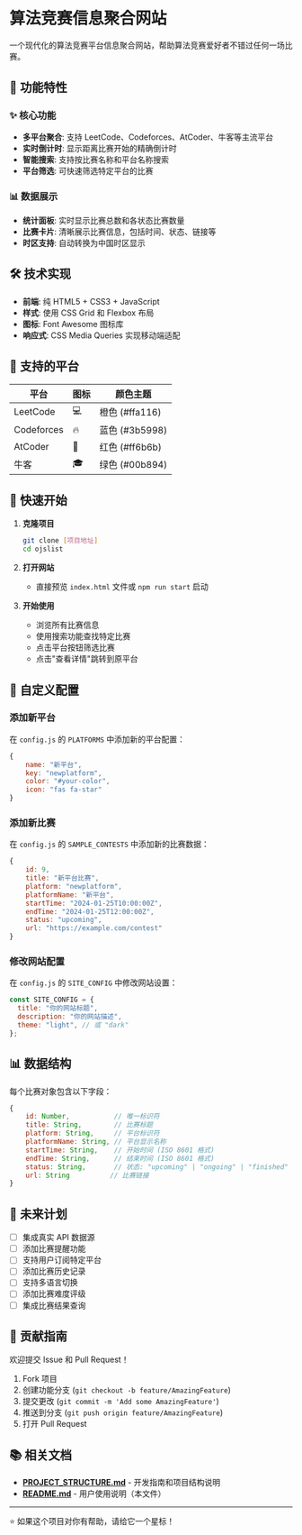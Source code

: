 # 算法竞赛信息聚合网站

一个现代化的算法竞赛平台信息聚合网站，帮助算法竞赛爱好者不错过任何一场比赛。

## 🚀 功能特性

### ✨ 核心功能

- **多平台聚合**: 支持 LeetCode、Codeforces、AtCoder、牛客等主流平台
- **实时倒计时**: 显示距离比赛开始的精确倒计时
- **智能搜索**: 支持按比赛名称和平台名称搜索
- **平台筛选**: 可快速筛选特定平台的比赛

### 📊 数据展示

- **统计面板**: 实时显示比赛总数和各状态比赛数量
- **比赛卡片**: 清晰展示比赛信息，包括时间、状态、链接等
- **时区支持**: 自动转换为中国时区显示

## 🛠️ 技术实现

- **前端**: 纯 HTML5 + CSS3 + JavaScript
- **样式**: 使用 CSS Grid 和 Flexbox 布局
- **图标**: Font Awesome 图标库
- **响应式**: CSS Media Queries 实现移动端适配

## 📱 支持的平台

| 平台       | 图标 | 颜色主题       |
| ---------- | ---- | -------------- |
| LeetCode   | 💻   | 橙色 (#ffa116) |
| Codeforces | 🔥   | 蓝色 (#3b5998) |
| AtCoder    | 🤖   | 红色 (#ff6b6b) |
| 牛客       | 🎓   | 绿色 (#00b894) |

## 🚀 快速开始

1. **克隆项目**

   ```bash
   git clone [项目地址]
   cd ojslist
   ```

2. **打开网站**

   - 直接预览 `index.html` 文件或 `npm run start` 启动

3. **开始使用**
   - 浏览所有比赛信息
   - 使用搜索功能查找特定比赛
   - 点击平台按钮筛选比赛
   - 点击"查看详情"跳转到原平台

## 🔧 自定义配置

### 添加新平台

在 `config.js` 的 `PLATFORMS` 中添加新的平台配置：

```javascript
{
    name: "新平台",
    key: "newplatform",
    color: "#your-color",
    icon: "fas fa-star"
}
```

### 添加新比赛

在 `config.js` 的 `SAMPLE_CONTESTS` 中添加新的比赛数据：

```javascript
{
    id: 9,
    title: "新平台比赛",
    platform: "newplatform",
    platformName: "新平台",
    startTime: "2024-01-25T10:00:00Z",
    endTime: "2024-01-25T12:00:00Z",
    status: "upcoming",
    url: "https://example.com/contest"
}
```

### 修改网站配置

在 `config.js` 的 `SITE_CONFIG` 中修改网站设置：

```javascript
const SITE_CONFIG = {
  title: "你的网站标题",
  description: "你的网站描述",
  theme: "light", // 或 "dark"
};
```

## 📊 数据结构

每个比赛对象包含以下字段：

```javascript
{
    id: Number,           // 唯一标识符
    title: String,        // 比赛标题
    platform: String,     // 平台标识符
    platformName: String, // 平台显示名称
    startTime: String,    // 开始时间 (ISO 8601 格式)
    endTime: String,      // 结束时间 (ISO 8601 格式)
    status: String,       // 状态: "upcoming" | "ongoing" | "finished"
    url: String          // 比赛链接
}
```

## 🌟 未来计划

- [ ] 集成真实 API 数据源
- [ ] 添加比赛提醒功能
- [ ] 支持用户订阅特定平台
- [ ] 添加比赛历史记录
- [ ] 支持多语言切换
- [ ] 添加比赛难度评级
- [ ] 集成比赛结果查询

## 🤝 贡献指南

欢迎提交 Issue 和 Pull Request！

1. Fork 项目
2. 创建功能分支 (`git checkout -b feature/AmazingFeature`)
3. 提交更改 (`git commit -m 'Add some AmazingFeature'`)
4. 推送到分支 (`git push origin feature/AmazingFeature`)
5. 打开 Pull Request

## 📚 相关文档

- **[PROJECT_STRUCTURE.md](PROJECT_STRUCTURE.md)** - 开发指南和项目结构说明
- **[README.md](README.md)** - 用户使用说明（本文件）

---

⭐ 如果这个项目对你有帮助，请给它一个星标！
